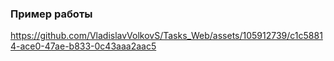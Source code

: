### Пример работы




https://github.com/VladislavVolkovS/Tasks_Web/assets/105912739/c1c58814-ace0-47ae-b833-0c43aaa2aac5

